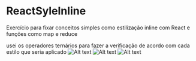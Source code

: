 # ReactSyleInline

Exercício para fixar conceitos simples como estilização inline com React e funções como map e reduce

usei os operadores ternários para fazer a verificação de acordo com cada estilo que seria aplicado
![Alt text](C:\Users\fabio\Desktop\react\appreact\code3.png)
![Alt text](C:\Users\fabio\Desktop\react\appreact\Screenshot_41.png)
![Alt text](C:\Users\fabio\Desktop\react\appreact\Screenshot_42.png)
